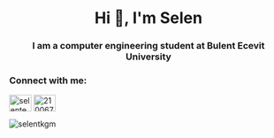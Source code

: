 <h1 align="center">Hi 👋, I'm Selen</h1>
<h3 align="center">I am a computer engineering student at Bulent Ecevit University</h3>

<h3 align="left">Connect with me:</h3>
<p align="left">
<a href="https://linkedin.com/in/selentekgumus" target="blank"><img align="center" src="https://raw.githubusercontent.com/rahuldkjain/github-profile-readme-generator/master/src/images/icons/Social/linked-in-alt.svg" alt="selentekgumus" height="30" width="40" /></a>
<a href="https://stackoverflow.com/users/21006732" target="blank"><img align="center" src="https://raw.githubusercontent.com/rahuldkjain/github-profile-readme-generator/master/src/images/icons/Social/stack-overflow.svg" alt="21006732" height="30" width="40" /></a>
</p>
<p><img align="center" src="https://github-readme-stats.vercel.app/api/top-langs?username=selentkgm&show_icons=true&locale=en&layout=compact" alt="selentkgm" /></p>
